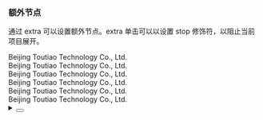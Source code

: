 ### 额外节点

通过 <yc-tag>extra</yc-tag> 可以设置额外节点。<yc-tag>extra</yc-tag> 单击可以以设置 <yc-tag>stop</yc-tag> 修饰符，以阻止当前项目展开。

<div class="cell-demo vp-raw">
  <yc-collapse>
    <yc-collapse-item
      header="Beijing Toutiao Technology Co., Ltd."
      path="1">
      <template #extra>
        <icon-copy />
      </template>
      <div>Beijing Toutiao Technology Co., Ltd.</div>
      <div>Beijing Toutiao Technology Co., Ltd.</div>
    </yc-collapse-item>
    <yc-collapse-item
      header="Beijing Toutiao Technology Co., Ltd."
      :path="2">
      <template #extra>
        <yc-button
          type="primary"
          size="mini"
          @click.stop="sayHello"
          >hello</yc-button
        >
      </template>
      <div>Beijing Toutiao Technology Co., Ltd.</div>
      <div>Beijing Toutiao Technology Co., Ltd.</div>
    </yc-collapse-item>
    <yc-collapse-item
      header="Beijing Toutiao Technology Co., Ltd."
      path="3">
      <template #extra>
        <yc-tag size="small">city</yc-tag>
      </template>
      <div>Beijing Toutiao Technology Co., Ltd.</div>
      <div>Beijing Toutiao Technology Co., Ltd.</div>
    </yc-collapse-item>
  </yc-collapse>
</div>

<script setup>
import { Message } from 'yc-design-vue';
const sayHello = () => {
  Message.info('hello');
};
</script>
<details>
<summary>
 <button class="code-btn"  >
    <icon-code />
 </button>
</summary>

```vue
<template>
  <yc-collapse>
    <yc-collapse-item
      header="Beijing Toutiao Technology Co., Ltd."
      path="1">
      <template #extra>
        <icon-copy />
      </template>
      <div>Beijing Toutiao Technology Co., Ltd.</div>
      <div>Beijing Toutiao Technology Co., Ltd.</div>
    </yc-collapse-item>
    <yc-collapse-item
      header="Beijing Toutiao Technology Co., Ltd."
      :path="2">
      <template #extra>
        <yc-button
          type="primary"
          size="mini"
          @click.stop="sayHello"
          >hello</yc-button
        >
      </template>
      <div>Beijing Toutiao Technology Co., Ltd.</div>
      <div>Beijing Toutiao Technology Co., Ltd.</div>
    </yc-collapse-item>
    <yc-collapse-item
      header="Beijing Toutiao Technology Co., Ltd."
      path="3">
      <template #extra>
        <yc-tag size="small">city</yc-tag>
      </template>
      <div>Beijing Toutiao Technology Co., Ltd.</div>
      <div>Beijing Toutiao Technology Co., Ltd.</div>
    </yc-collapse-item>
  </yc-collapse>
</template>

<script setup>
import { Message } from 'yc-design-vue';
const sayHello = () => {
  Message.info('hello');
};
</script>
```

</details>
